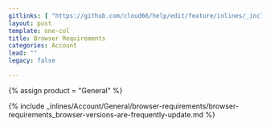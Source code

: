 ```yaml
---
gitlinks: [ "https://github.com/cloud66/help/edit/feature/inlines/_includes/_inlines/Account/General/browser-requirements/browser-requirements_browser-versions-are-frequently-update.html" ]
layout: post
template: one-col
title: Browser Requirements
categories: Account
lead: ""
legacy: false

---
```

{% assign product = "General" %}

{% include _inlines/Account/General/browser-requirements/browser-requirements_browser-versions-are-frequently-update.md %}
